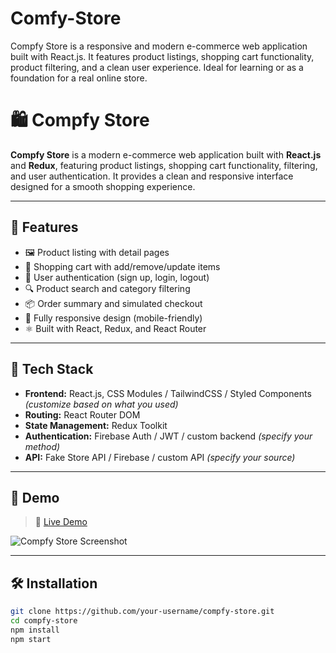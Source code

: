 # Comfy-Store
Compfy Store is a responsive and modern e-commerce web application built with React.js. It features product listings, shopping cart functionality, product filtering, and a clean user experience. Ideal for learning or as a foundation for a real online store.

# 🛍️ Compfy Store

**Compfy Store** is a modern e-commerce web application built with **React.js** and **Redux**, featuring product listings, shopping cart functionality, filtering, and user authentication. It provides a clean and responsive interface designed for a smooth shopping experience.

---

## 🚀 Features

- 🖼️ Product listing with detail pages  
- 🛒 Shopping cart with add/remove/update items  
- 🔐 User authentication (sign up, login, logout)  
- 🔍 Product search and category filtering  
- 📦 Order summary and simulated checkout  
- 📱 Fully responsive design (mobile-friendly)  
- ⚛️ Built with React, Redux, and React Router  

---

## 🔧 Tech Stack

- **Frontend:** React.js, CSS Modules / TailwindCSS / Styled Components *(customize based on what you used)*
- **Routing:** React Router DOM  
- **State Management:** Redux Toolkit  
- **Authentication:** Firebase Auth / JWT / custom backend *(specify your method)*  
- **API:** Fake Store API / Firebase / custom API *(specify your source)*  

---

## 📸 Demo

> 🔗 [Live Demo](https://your-live-demo-link.com)

![Compfy Store Screenshot](link-to-screenshot-or-demo.gif)

---

## 🛠️ Installation

```bash
git clone https://github.com/your-username/compfy-store.git
cd compfy-store
npm install
npm start
